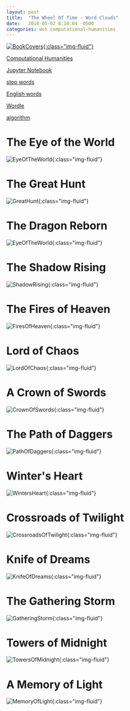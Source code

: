 ```yaml
---
layout: post
title:  "The Wheel Of Time - Word Clouds"
date:   2018-05-02 8:10:04 -0500
categories: wot computational-humanities
---
```


[![BookCovers](/assets/wot/wheel-of-time-covers.png){:class="img-fluid"}](http://www.mymbuzz.com/2017/04/21/sony-is-developing-robert-jordans-wheel-of-time-for-tv/)


[Computational Humanities](http://mark.goadrich.com/courses/csci270s18/)

[Jupyter Notebook](http://nbviewer.jupyter.org/url/mark.goadrich.com/courses/csci270s18/code/Word%20Cloud.ipynb)

[stop words](http://mark.goadrich.com/courses/csci270s18/data/stop-word-list.txt)

[English words](http://mark.goadrich.com/courses/csci270s18/data/english2.txt)

[Wordle](http://www.wordle.net/)

[algorithm](http://static.mrfeinberg.com/bv_ch03.pdf)

# The Eye of the World

![EyeOfTheWorld](/assets/wot/EyeOfTheWorld-wc.png){:class="img-fluid"}

# The Great Hunt

![GreatHunt](/assets/wot/GreatHunt-wc.png){:class="img-fluid"}

# The Dragon Reborn

![EyeOfTheWorld](/assets/wot/DragonReborn-wc.png){:class="img-fluid"}

# The Shadow Rising

![ShadowRising](/assets/wot/ShadowRising-wc.png){:class="img-fluid"}

# The Fires of Heaven

![FiresOfHeaven](/assets/wot/FiresOfHeaven-wc.png){:class="img-fluid"}

# Lord of Chaos

![LordOfChaos](/assets/wot/LordOfChaos-wc.png){:class="img-fluid"}

# A Crown of Swords

![CrownOfSwords](/assets/wot/CrownOfSwords-wc.png){:class="img-fluid"}

# The Path of Daggers

![PathOfDaggers](/assets/wot/PathOfDaggers-wc.png){:class="img-fluid"}

# Winter's Heart

![WintersHeart](/assets/wot/WintersHeart-wc.png){:class="img-fluid"}

# Crossroads of Twilight

![CrossroadsOfTwilight](/assets/wot/CrossroadsOfTwilight-wc.png){:class="img-fluid"}

# Knife of Dreams

![KnifeOfDreams](/assets/wot/KnifeOfDreams-wc.png){:class="img-fluid"}

# The Gathering Storm

![GatheringStorm](/assets/wot/GatheringStorm-wc.png){:class="img-fluid"}

# Towers of Midnight

![TowersOfMidnight](/assets/wot/TowersOfMidnight-wc.png){:class="img-fluid"}

# A Memory of Light

![MemoryOfLight](/assets/wot/MemoryOfLight-wc.png){:class="img-fluid"}

